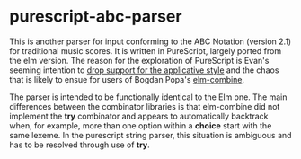 purescript-abc-parser
=====================

This is another parser for input conforming to the ABC Notation (version 2.1) for traditional music scores. It is written in PureScript, largely ported from the elm version.  The reason for the exploration of PureScript is Evan's seeming intention to [drop support for the applicative style](https://groups.google.com/forum/#!topic/elm-dev/0AHSnDdkSkQ) and the chaos that is likely to ensue for users of Bogdan Popa's [elm-combine](https://github.com/Bogdanp/elm-combine).

The parser is intended to be functionally identical to the Elm one. The main differences between the combinator libraries is that elm-combine did not implement the __try__ combinator and appears to automatically backtrack when, for example, more than one option within a __choice__ start with the same lexeme.  In the purescript string parser, this situation is ambiguous and has to be resolved through use of __try__.

